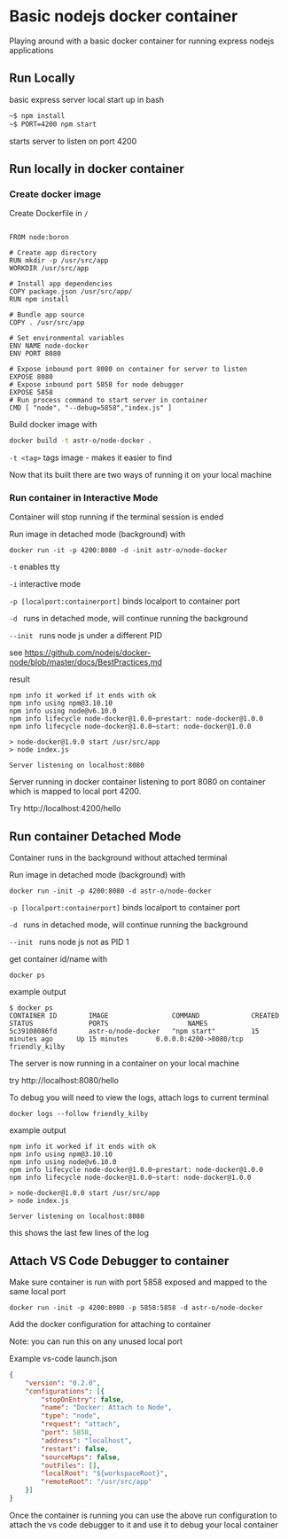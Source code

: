 # Basic nodejs docker container #
Playing around with a basic docker container for running express nodejs applications

## Run Locally ##
basic express server local start up in bash

```bash
~$ npm install
~$ PORT=4200 npm start
```

starts server to listen on port 4200

## Run locally in docker container ##

### Create docker image ##
Create Dockerfile in `/`

```Docker

FROM node:boron

# Create app directory
RUN mkdir -p /usr/src/app
WORKDIR /usr/src/app

# Install app dependencies
COPY package.json /usr/src/app/
RUN npm install

# Bundle app source
COPY . /usr/src/app

# Set environmental variables
ENV NAME node-docker 
ENV PORT 8080

# Expose inbound port 8080 on container for server to listen
EXPOSE 8080
# Expose inbound port 5858 for node debugger  
EXPOSE 5858
# Run process command to start server in container
CMD [ "node", "--debug=5858","index.js" ]

```


Build docker image with
```bash
docker build -t astr-o/node-docker .
```

`-t <tag>` tags image - makes it easier to find

Now that its built there are two ways of running it on your local machine

### Run container in Interactive Mode ###
Container will stop running if the terminal session is ended




Run image in detached mode (background) with 
```
docker run -it -p 4200:8080 -d -init astr-o/node-docker
```

`-t` enables tty 

`-i` interactive mode

`-p [localport:containerport]` binds localport to container port

`-d ` runs in detached mode, will continue running the background

`--init ` runs node js under a different PID

see https://github.com/nodejs/docker-node/blob/master/docs/BestPractices.md

result 
```
npm info it worked if it ends with ok
npm info using npm@3.10.10
npm info using node@v6.10.0
npm info lifecycle node-docker@1.0.0~prestart: node-docker@1.0.0
npm info lifecycle node-docker@1.0.0~start: node-docker@1.0.0

> node-docker@1.0.0 start /usr/src/app
> node index.js

Server listening on localhost:8080
```

Server running in docker container listening to port 8080 on container which is mapped to local port 4200. 

Try http://localhost:4200/hello


## Run container Detached Mode ##
Container runs in the background without attached terminal

Run image in detached mode (background) with 
```
docker run -init -p 4200:8080 -d astr-o/node-docker
```

`-p [localport:containerport]` binds localport to container port

`-d ` runs in detached mode, will continue running the background

`--init ` runs node js not as PID 1

get container id/name with
```
docker ps
```

example output
```
$ docker ps
CONTAINER ID        IMAGE                COMMAND             CREATED             STATUS              PORTS                    NAMES
5c39108086fd        astr-o/node-docker   "npm start"         15 minutes ago      Up 15 minutes       0.0.0.0:4200->8080/tcp   friendly_kilby
```
The server is now running in a container on your local machine

try http://localhost:8080/hello


To debug you will need to view the logs, attach logs to current terminal
```
docker logs --follow friendly_kilby
```

example output
```
npm info it worked if it ends with ok
npm info using npm@3.10.10
npm info using node@v6.10.0
npm info lifecycle node-docker@1.0.0~prestart: node-docker@1.0.0
npm info lifecycle node-docker@1.0.0~start: node-docker@1.0.0

> node-docker@1.0.0 start /usr/src/app
> node index.js

Server listening on localhost:8080
```

this shows the last few lines of the log

## Attach VS Code Debugger to container ##
Make sure container is run with port 5858 exposed and mapped to the same local port

```
docker run -init -p 4200:8080 -p 5858:5858 -d astr-o/node-docker
```

Add the docker configuration for attaching to container

Note: you can run this on any unused local port

Example vs-code launch.json

```json
{
    "version": "0.2.0",
    "configurations": [{
        "stopOnEntry": false,
        "name": "Docker: Attach to Node",
        "type": "node",
        "request": "attach",
        "port": 5858,
        "address": "localhost",
        "restart": false,
        "sourceMaps": false,
        "outFiles": [],
        "localRoot": "${workspaceRoot}",
        "remoteRoot": "/usr/src/app"
    }]
}

```

Once the container is running you can use the above run configuration to attach the vs code debugger to it and use it to debug your local container





